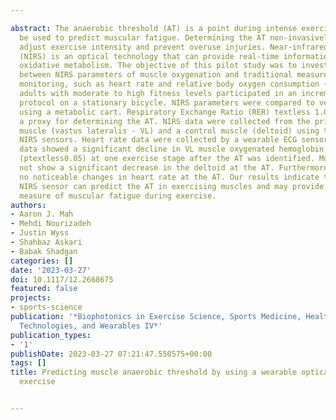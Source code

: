 ---
abstract: The anaerobic threshold (AT) is a point during intense exercise that can
  be used to predict muscular fatigue. Determining the AT non-invasively helps to
  adjust exercise intensity and prevent overuse injuries. Near-infrared spectroscopy
  (NIRS) is an optical technology that can provide real-time information about muscle
  oxidative metabolism. The objective of this pilot study was to investigate the relationship
  between NIRS parameters of muscle oxygenation and traditional measures of exercise
  monitoring, such as heart rate and relative body oxygen consumption (VO2). Healthy
  adults with moderate to high fitness levels participated in an incremental exercise
  protocol on a stationary bicycle. NIRS parameters were compared to ventilatory VO2
  using a metabolic cart. Respiratory Exchange Ratio (RER) textless 1.0 was used as
  a proxy for determining the AT. NIRS data were collected from the primary locomotor
  muscle (vastus lateralis - VL) and a control muscle (deltoid) using two wearable
  NIRS sensors. Heart rate data were collected by a wearable ECG sensor. The NIRS
  data showed a significant decline in VL muscle oxygenated hemoglobin (O2Hb) concentration
  (ptextless0.05) at one exercise stage after the AT was identified. Muscle O2Hb did
  not show a significant decrease in the deltoid at the AT. Furthermore, there were
  no noticeable changes in heart rate at the AT. Our results indicate that a wearable
  NIRS sensor can predict the AT in exercising muscles and may provide a localized
  measure of muscular fatigue during exercise.
authors:
- Aaron J. Mah
- Mehdi Nourizadeh
- Justin Wyss
- Shahbaz Askari
- Babak Shadgan
categories: []
date: '2023-03-27'
doi: 10.1117/12.2668675
featured: false
projects:
- sports-science
publication: '*Biophotonics in Exercise Science, Sports Medicine, Health Monitoring
  Technologies, and Wearables IV*'
publication_types:
- '1'
publishDate: 2023-03-27 07:21:47.550575+00:00
tags: []
title: Predicting muscle anaerobic threshold by using a wearable optical sensor during
  exercise

---
